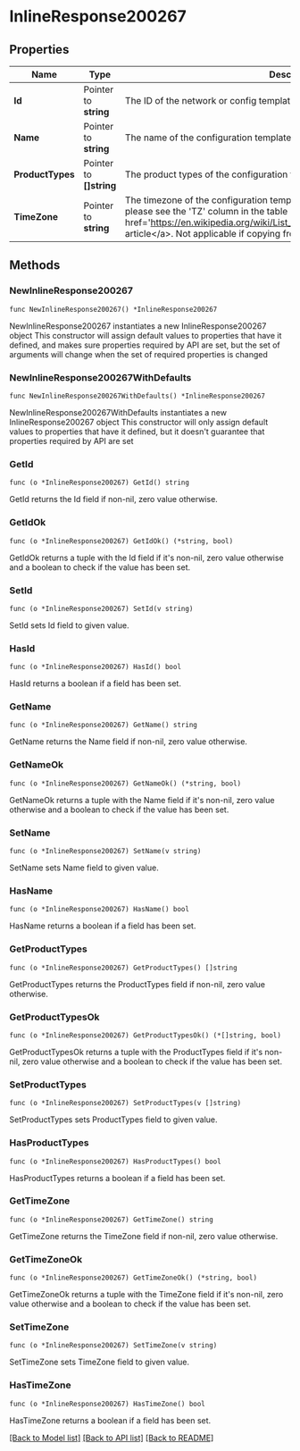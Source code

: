 # InlineResponse200267

## Properties

Name | Type | Description | Notes
------------ | ------------- | ------------- | -------------
**Id** | Pointer to **string** | The ID of the network or config template to copy configuration from | [optional] 
**Name** | Pointer to **string** | The name of the configuration template | [optional] 
**ProductTypes** | Pointer to **[]string** | The product types of the configuration template | [optional] 
**TimeZone** | Pointer to **string** | The timezone of the configuration template. For a list of allowed timezones, please see the &#39;TZ&#39; column in the table in &lt;a target&#x3D;&#39;_blank&#39; href&#x3D;&#39;https://en.wikipedia.org/wiki/List_of_tz_database_time_zones&#39;&gt;this article&lt;/a&gt;. Not applicable if copying from existing network or template | [optional] 

## Methods

### NewInlineResponse200267

`func NewInlineResponse200267() *InlineResponse200267`

NewInlineResponse200267 instantiates a new InlineResponse200267 object
This constructor will assign default values to properties that have it defined,
and makes sure properties required by API are set, but the set of arguments
will change when the set of required properties is changed

### NewInlineResponse200267WithDefaults

`func NewInlineResponse200267WithDefaults() *InlineResponse200267`

NewInlineResponse200267WithDefaults instantiates a new InlineResponse200267 object
This constructor will only assign default values to properties that have it defined,
but it doesn't guarantee that properties required by API are set

### GetId

`func (o *InlineResponse200267) GetId() string`

GetId returns the Id field if non-nil, zero value otherwise.

### GetIdOk

`func (o *InlineResponse200267) GetIdOk() (*string, bool)`

GetIdOk returns a tuple with the Id field if it's non-nil, zero value otherwise
and a boolean to check if the value has been set.

### SetId

`func (o *InlineResponse200267) SetId(v string)`

SetId sets Id field to given value.

### HasId

`func (o *InlineResponse200267) HasId() bool`

HasId returns a boolean if a field has been set.

### GetName

`func (o *InlineResponse200267) GetName() string`

GetName returns the Name field if non-nil, zero value otherwise.

### GetNameOk

`func (o *InlineResponse200267) GetNameOk() (*string, bool)`

GetNameOk returns a tuple with the Name field if it's non-nil, zero value otherwise
and a boolean to check if the value has been set.

### SetName

`func (o *InlineResponse200267) SetName(v string)`

SetName sets Name field to given value.

### HasName

`func (o *InlineResponse200267) HasName() bool`

HasName returns a boolean if a field has been set.

### GetProductTypes

`func (o *InlineResponse200267) GetProductTypes() []string`

GetProductTypes returns the ProductTypes field if non-nil, zero value otherwise.

### GetProductTypesOk

`func (o *InlineResponse200267) GetProductTypesOk() (*[]string, bool)`

GetProductTypesOk returns a tuple with the ProductTypes field if it's non-nil, zero value otherwise
and a boolean to check if the value has been set.

### SetProductTypes

`func (o *InlineResponse200267) SetProductTypes(v []string)`

SetProductTypes sets ProductTypes field to given value.

### HasProductTypes

`func (o *InlineResponse200267) HasProductTypes() bool`

HasProductTypes returns a boolean if a field has been set.

### GetTimeZone

`func (o *InlineResponse200267) GetTimeZone() string`

GetTimeZone returns the TimeZone field if non-nil, zero value otherwise.

### GetTimeZoneOk

`func (o *InlineResponse200267) GetTimeZoneOk() (*string, bool)`

GetTimeZoneOk returns a tuple with the TimeZone field if it's non-nil, zero value otherwise
and a boolean to check if the value has been set.

### SetTimeZone

`func (o *InlineResponse200267) SetTimeZone(v string)`

SetTimeZone sets TimeZone field to given value.

### HasTimeZone

`func (o *InlineResponse200267) HasTimeZone() bool`

HasTimeZone returns a boolean if a field has been set.


[[Back to Model list]](../README.md#documentation-for-models) [[Back to API list]](../README.md#documentation-for-api-endpoints) [[Back to README]](../README.md)


